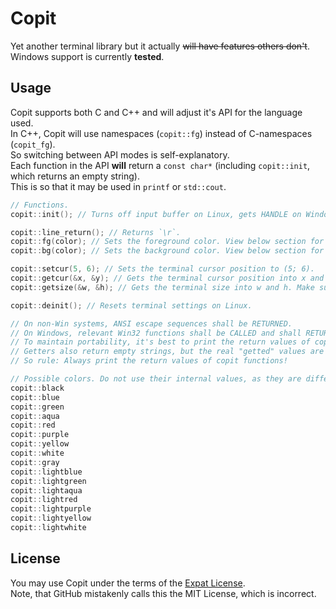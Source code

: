 # Copit
Yet another terminal library but it actually ~~will have features others don't~~.  
Windows support is currently **tested**.

## Usage
Copit supports both C and C++ and will adjust it's API for the language used.  
In C++, Copit will use namespaces (`copit::fg`) instead of C-namespaces (`copit_fg`).  
So switching between API modes is self-explanatory.  
Each function in the API **will** return a `const char*` (including `copit::init`, which returns an empty string).  
This is so that it may be used in `printf` or `std::cout`.

```cpp
// Functions.
copit::init(); // Turns off input buffer on Linux, gets HANDLE on Windows.

copit::line_return(); // Returns `\r`.
copit::fg(color); // Sets the foreground color. View below section for possible values.
copit::bg(color); // Sets the background color. View below section for possible values.

copit::setcur(5, 6); // Sets the terminal cursor position to (5; 6).
copit::getcur(&x, &y); // Gets the terminal cursor position into x and y.
copit::getsize(&w, &h); // Gets the terminal size into w and h. Make sure stdin is empty on Linux before calling this function.

copit::deinit(); // Resets terminal settings on Linux.

// On non-Win systems, ANSI escape sequences shall be RETURNED.
// On Windows, relevant Win32 functions shall be CALLED and shall RETURN an empty string.
// To maintain portability, it's best to print the return values of copit functions.
// Getters also return empty strings, but the real "getted" values are returned via pointers.
// So rule: Always print the return values of copit functions!

// Possible colors. Do not use their internal values, as they are different for each system.
copit::black
copit::blue
copit::green
copit::aqua
copit::red
copit::purple
copit::yellow
copit::white
copit::gray
copit::lightblue
copit::lightgreen
copit::lightaqua
copit::lightred
copit::lightpurple
copit::lightyellow
copit::lightwhite
```

## License

You may use Copit under the terms of the [Expat License](https://github.com/lvivtotoro/copit/blob/master/LICENSE).  
Note, that GitHub mistakenly calls this the MIT License, which is incorrect.

